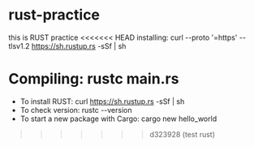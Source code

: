 # rust-practice
this is RUST practice
<<<<<<< HEAD
installing:
curl --proto '=https' --tlsv1.2 https://sh.rustup.rs -sSf | sh

Compiling:
rustc main.rs
=======

* To install RUST: curl https://sh.rustup.rs -sSf | sh
* To check version: rustc --version
* To start a new package with Cargo: cargo new hello_world
>>>>>>> d323928 (test rust)
